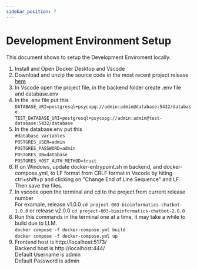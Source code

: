 ```yaml
---
sidebar_position: 7
---
```



# Development Environment Setup 

This document shows to setup the Development Enviroment locally.

1. Install and Open Docker Desktop and Vscode 
2. Download and unzip the source code in the most recent project release [here](https://github.com/Capstone-Projects-2025-Spring/project-003-bioinformatics-chatbot/releases)
3. In Vscode open the project file, in the backend folder create .env file and database.env
4. In the .env file put this <br />
   `DATABASE_URI=postgresql+psycopg://admin:admin@database:5432/database` <br />
    `TEST_DATABASE_URI=postgresql+psycopg://admin:admin@test-database:5432/database`
5. In the database.env put this <br />
   `#database variables` <br />
   `POSTGRES_USER=admin` <br />
   `POSTGRES_PASSWORD=admin` <br />
   `POSTGRES_DB=database` <br />
   `POSTGRES_HOST_AUTH_METHOD=trust` 
7. If on Windows, update docker-entrypoint.sh in backend, and docker-compose.yml, to LF format from CRLF format in Vscode by hiting ctrl+shift+p and clicking on "Change End of Line Sequence" and LF. Then save the files.
8. In vscode open the terminal and cd to the project from current release number <br />
For example, release v1.0.0 `cd project-003-bioinformatics-chatbot-1.0.0` or release v2.0.0 `cd project-003-bioinformatics-chatbot-2.0.0`
9. Run this commands in the terminal one at a time, it may take a while to build due to LLM. <br />
`docker compose -f docker-compose.yml build` <br />
`docker compose -f docker-compose.yml up`
10. Frontend host is http://localhost:5173/<br />
   Backend host is http://localhost:444/<br />
   Default Username is admin<br />
   Default Password is admin

